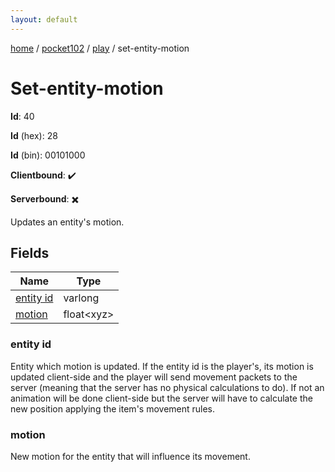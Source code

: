 ```yaml
---
layout: default
---
```


[home](/)  /  [pocket102](/protocol/pocket102)  /  [play](/protocol/pocket102/play)  /  set-entity-motion

# Set-entity-motion

**Id**: 40

**Id** (hex): 28

**Id** (bin): 00101000

**Clientbound**: ✔️

**Serverbound**: ✖️

Updates an entity's motion.

## Fields

Name | Type
---|---
[entity id](#entity-id) | varlong
[motion](#motion) | float&lt;xyz&gt;

### entity id

Entity which motion is updated. If the entity id is the player's, its motion is updated client-side and the player will send movement packets to the server (meaning that the server has no physical calculations to do). If not an animation will be done client-side but the server will have to calculate the new position applying the item's movement rules.

### motion

New motion for the entity that will influence its movement.


